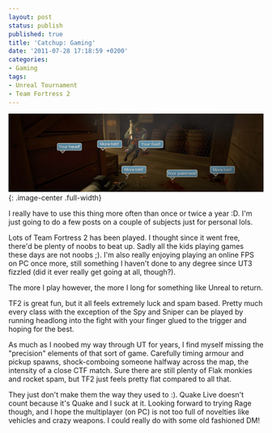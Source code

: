 ```yaml
---
layout: post
status: publish
published: true
title: 'Catchup: Gaming'
date: '2011-07-28 17:18:59 +0200'
categories:
- Gaming
tags:
- Unreal Tournament
- Team Fortress 2
---
```


![](/assets/posts/2011-07-28-tf2.jpg){: .image-center .full-width}

I really have to use this thing more often than once or twice a year :D.
I'm just going to do a few posts on a couple of subjects just for
personal lols.

Lots of Team Fortress 2 has been played. I thought since it went free,
there'd be plenty of noobs to beat up. Sadly all the kids playing games
these days are not noobs ;). I'm also really enjoying playing an online
FPS on PC once more, still something I haven't done to any degree since
UT3 fizzled (did it ever really get going at all, though?).

The more I play however, the more I long for something like Unreal to
return.

TF2 is great fun, but it all feels extremely luck and spam based. Pretty
much every class with the exception of the Spy and Sniper can be played
by running headlong into the fight with your finger glued to the trigger
and hoping for the best.

As much as I noobed my way through UT for years, I find myself missing
the "precision" elements of that sort of game. Carefully timing armour
and pickup spawns, shock-comboing someone halfway across the map, the
intensity of a close CTF match. Sure there are still plenty of Flak
monkies and rocket spam, but TF2 just feels pretty flat compared to all
that.

They just don't make them the way they used to :). Quake Live doesn't
count because it's Quake and I suck at it. Looking forward to trying
Rage though, and I hope the multiplayer (on PC) is not too full of
novelties like vehicles and crazy weapons. I could really do with some
old fashioned DM!

